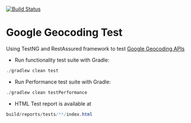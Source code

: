 [![Build Status](https://travis-ci.org/utopianu/geocoding-test.svg?branch=master)](https://travis-ci.org/utopianu/geocoding-test)

# Google Geocoding Test

Using TestNG and RestAssured framework to test [Google Geocoding APIs](https://developers.google.com/maps/documentation/geocoding/start)

* Run functionality test suite with Gradle:
```java
./gradlew clean test
```

* Run Performance test suite with Gradle:
```java
./gradlew clean testPerformance
```
* HTML Test report is available at
```java
build/reports/tests/**/index.html
```
